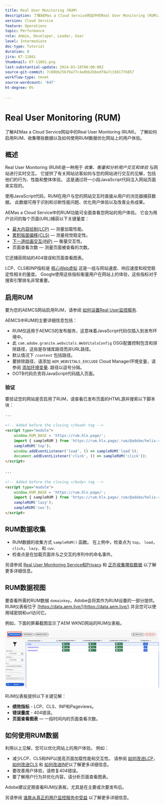 ```yaml
---
title: Real User Monitoring (RUM)
description: 了解AEMas a Cloud Service网站中的Real User Monitoring (RUM)。
version: Cloud Service
feature: Operations
topic: Performance
role: Admin, Developer, Leader, User
level: Intermediate
doc-type: Tutorial
duration: 0
jira: KT-11861
thumbnail: KT-11861.png
last-substantial-update: 2024-03-18T00:00:00Z
source-git-commit: 7c80bb25b79a77c4a0bb2bbedf8a7c338177b857
workflow-type: tm+mt
source-wordcount: '647'
ht-degree: 0%

---
```



# Real User Monitoring (RUM)

了解AEMas a Cloud Service网站中的Real User Monitoring (RUM)。 了解如何启用RUM、收集哪些数据以及如何使用RUM数据优化网站上的用户体验。

## 概述

Real User Monitoring (RUM)是一种用于 _收集、衡量和分析用户交互和体验_ 与网站进行实时交互。 它提供了有关网站访客如何与您的网站进行交互的见解，包括他们的行为、性能和整体体验。 这是通过将一小段JavaScript代码注入网站页面来实现的。

使用JavaScript代码，RUM在用户与您的网站交互时直接从用户的浏览器捕获数据。 此数据可用于识别和诊断性能问题、优化用户体验以及改善业务成果。

AEMas a Cloud Service中的RUM功能可全面查看您网站的用户体验。 它会为用户访问的每个页面(URL)捕获以下关键量度：

- [最大内容绘制(LCP)](https://web.dev/articles/lcp)  — 测量加载性能。
- [累积版面偏移(CLS)](https://web.dev/articles/cls)  — 测量视觉稳定性。
- [下一道绘画交互(INP)](https://web.dev/articles/inp)  — 衡量交互性。
- 页面查看次数 — 测量页面被查看的次数。

它还捕获网站的404错误和页面查看图表。

LCP、CLS和INP指标是 [核心Web虚拟](https://web.dev/articles/vitals) 这是一组与网站速度、响应速度和视觉稳定性相关的量度。 Google使用这些指标衡量用户在网站上的体验，这些指标对于搜索引擎排名非常重要。

## 启用RUM

要为您的AEMCS网站启用RUM，请参阅 [如何设置Real User监控服务](https://experienceleague.adobe.com/en/docs/experience-manager-cloud-service/content/implementing/using-cloud-manager/content-requests#how-to-set-up-the-rum-service).

AEMCS中RUM的主要详细信息包括：

- RUM仅适用于AEMCS的发布服务，这意味着JavaScript代码仅插入到发布环境中。
- 此 `com.adobe.granite.webvitals.WebVitalsConfig` OSGi配置控制包含和排除路径，这些是存储库路径而非URL路径。
- 默认情况下 `/content` 包括路径。
- 要排除路径，请添加 `AEM_WEBVITALS_EXCLUDE` Cloud Manager环境变量，请参阅 [添加环境变量](https://experienceleague.adobe.com/en/docs/experience-manager-cloud-service/content/implementing/using-cloud-manager/environment-variables#add-variables). 路径以逗号分隔。
- OOTB代码负责将JavaScript代码插入页面。

### 验证

要验证您的网站是否启用了RUM，请查看已发布页面的HTML源并搜索以下脚本块：

```html
...

<!-- Added before the closing </head> tag -->
<script type="module">
    window.RUM_BASE = 'https://rum.hlx.page/';
    import { sampleRUM } from 'https://rum.hlx.page/.rum/@adobe/helix-rum-js@^1/src/index.js';
    sampleRUM('top');
    window.addEventListener('load', () => sampleRUM('load'));
    document.addEventListener('click', () => sampleRUM('click'));
</script>

...

<!-- Added before the closing </body> tag -->
<script type="module">
    window.RUM_BASE = 'https://rum.hlx.page/';
    import { sampleRUM } from 'https://rum.hlx.page/.rum/@adobe/helix-rum-js@^1/src/index.js';
    sampleRUM('lazy');
    sampleRUM('cwv');
</script>
```

## RUM数据收集

- RUM数据的收集方式 `sampleRUM()` 函数。 在上例中，检查点为 `top`， `load`， `click`， `lazy`、和 `cwv`.
- 检查点是在加载页面并与之交互的序列中的命名事件。

另请参阅 [Real User Monitoring Service和Privacy](https://experienceleague.adobe.com/en/docs/experience-manager-cloud-service/content/implementing/using-cloud-manager/content-requests#rum-service-and-privacy) 和 [正在收集哪些数据](https://experienceleague.adobe.com/en/docs/experience-manager-cloud-service/content/implementing/using-cloud-manager/content-requests#what-data-is-being-collected) 以了解更多详细信息。

## RUM数据视图

要查看所需的RUM数据 `domainkey`，Adobe会将其作为RUM设置的一部分提供。 RUM仪表板位于 [https://data.aem.live/](https://data.aem.live/) 并且您可以使用域密钥和url访问它。

例如，下面的屏幕截图显示了AEM WKND网站的RUM仪表板。

![RUM仪表板](./assets/rum/RUM-Dashboard-WKND.png)

RUM仪表板提供以下关键见解：

- **绩效指标** - LCP、CLS、INP和Pageviews。
- **错误量度** - 404错误。
- **页面查看图表**  — 一段时间内的页面查看次数。

## 如何使用RUM数据

利用以上见解，您可以优化网站上的用户体验。 例如：

- 减少LCP、CLS和INP以提高页面加载性能和交互性。 请参阅 [如何改进LCP](https://web.dev/articles/lcp#improve-lcp)， [如何改进CLS](https://web.dev/articles/cls#improve-cls) 和 [如何改进INP](https://web.dev/articles/inp#improve-inp)以了解更多详细信息。
- 要改善用户体验，请修复404错误。
- 要了解用户行为并优化内容，请分析页面查看图表。

Adobe建议定期查看RUM仪表板，尤其是在主要或次要发布后。

另请参阅 [谁能从真正的用户监控服务中受益](https://experienceleague.adobe.com/en/docs/experience-manager-cloud-service/content/implementing/using-cloud-manager/content-requests#who-can-benefit-from-rum-service) 以了解更多详细信息。
